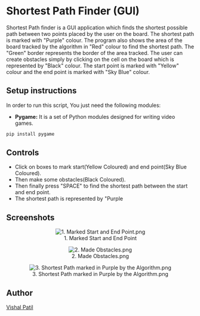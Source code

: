 # Shortest Path Finder (GUI)

 Shortest Path finder is a GUI application which finds the shortest possible path between two points placed by the user on the board. The shortest path is marked with "Purple" colour. The program also shows the area of the board tracked by the algorithm in "Red" colour to find the shortest path. The "Green" border represents the border of the area tracked. The user can create obstacles simply by clicking on the cell on the board which is represented by "Black" colour. The start point is marked with "Yellow" colour and the end point is marked with "Sky Blue" colour.

## Setup instructions

In order to run this script, You just need the following modules:

- **Pygame:** It is a set of Python modules designed for writing video games.
```bash
pip install pygame
```

## Controls
- Click on boxes to mark start(Yellow Coloured) and end point(Sky Blue Coloured).
- Then make some obstacles(Black Coloured).
- Then finally press "SPACE" to find the shortest path between the start and end point.
- The shortest path is represented by "Purple

## Screenshots

<p align="center">
    <img src="#" alt="1. Marked Start and End Point.png"/>
    <br>
    1. Marked Start and End Point   
</p>
<p align="center">
    <img src="#" alt="2. Made Obstacles.png"/>
    <br>
    2. Made Obstacles.png    
</p>
<p align="center">
    <img src="#" alt="3. Shortest Path marked in Purple by the Algorithm.png"/>
    <br>
    3. Shortest Path marked in Purple by the Algorithm.png
</p>

## Author

[Vishal Patil](https://github.com/SpecTEviL)
